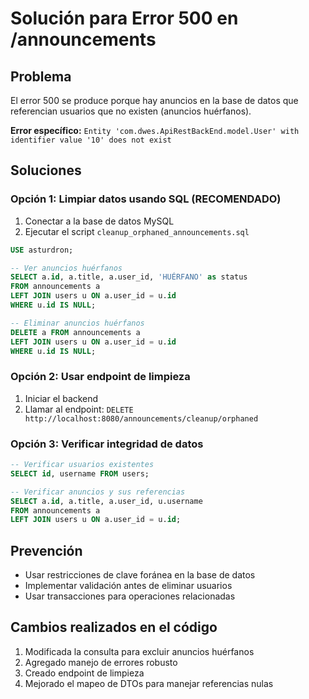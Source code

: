# Solución para Error 500 en /announcements

## Problema
El error 500 se produce porque hay anuncios en la base de datos que referencian usuarios que no existen (anuncios huérfanos).

**Error específico:** `Entity 'com.dwes.ApiRestBackEnd.model.User' with identifier value '10' does not exist`

## Soluciones

### Opción 1: Limpiar datos usando SQL (RECOMENDADO)
1. Conectar a la base de datos MySQL
2. Ejecutar el script `cleanup_orphaned_announcements.sql`

```sql
USE asturdron;

-- Ver anuncios huérfanos
SELECT a.id, a.title, a.user_id, 'HUÉRFANO' as status
FROM announcements a
LEFT JOIN users u ON a.user_id = u.id
WHERE u.id IS NULL;

-- Eliminar anuncios huérfanos
DELETE a FROM announcements a
LEFT JOIN users u ON a.user_id = u.id
WHERE u.id IS NULL;
```

### Opción 2: Usar endpoint de limpieza
1. Iniciar el backend
2. Llamar al endpoint: `DELETE http://localhost:8080/announcements/cleanup/orphaned`

### Opción 3: Verificar integridad de datos
```sql
-- Verificar usuarios existentes
SELECT id, username FROM users;

-- Verificar anuncios y sus referencias
SELECT a.id, a.title, a.user_id, u.username
FROM announcements a
LEFT JOIN users u ON a.user_id = u.id;
```

## Prevención
- Usar restricciones de clave foránea en la base de datos
- Implementar validación antes de eliminar usuarios
- Usar transacciones para operaciones relacionadas

## Cambios realizados en el código
1. Modificada la consulta para excluir anuncios huérfanos
2. Agregado manejo de errores robusto
3. Creado endpoint de limpieza
4. Mejorado el mapeo de DTOs para manejar referencias nulas 